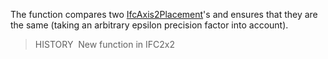 The function compares two [IfcAxis2Placement](../../ifcgeometryresource/lexical/ifcaxis2placement.htm)'s and ensures that they are the same (taking an arbitrary epsilon precision factor into account).

> HISTORY&nbsp; New function in IFC2x2